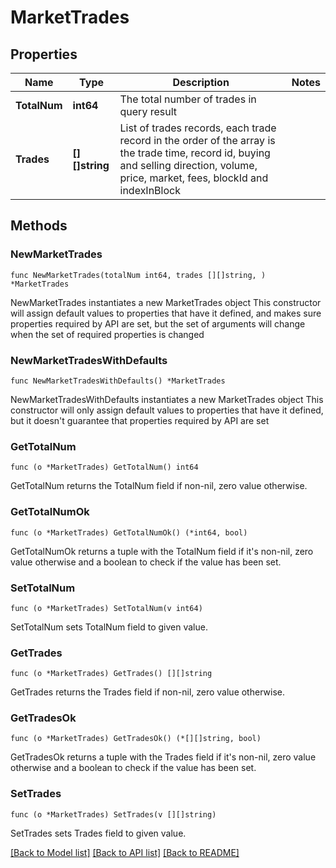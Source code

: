 # MarketTrades

## Properties

Name | Type | Description | Notes
------------ | ------------- | ------------- | -------------
**TotalNum** | **int64** | The total number of trades in query result | 
**Trades** | **[][]string** | List of trades records, each trade record in the order of the array is the trade time, record id, buying and selling direction, volume, price, market, fees, blockId and indexInBlock | 

## Methods

### NewMarketTrades

`func NewMarketTrades(totalNum int64, trades [][]string, ) *MarketTrades`

NewMarketTrades instantiates a new MarketTrades object
This constructor will assign default values to properties that have it defined,
and makes sure properties required by API are set, but the set of arguments
will change when the set of required properties is changed

### NewMarketTradesWithDefaults

`func NewMarketTradesWithDefaults() *MarketTrades`

NewMarketTradesWithDefaults instantiates a new MarketTrades object
This constructor will only assign default values to properties that have it defined,
but it doesn't guarantee that properties required by API are set

### GetTotalNum

`func (o *MarketTrades) GetTotalNum() int64`

GetTotalNum returns the TotalNum field if non-nil, zero value otherwise.

### GetTotalNumOk

`func (o *MarketTrades) GetTotalNumOk() (*int64, bool)`

GetTotalNumOk returns a tuple with the TotalNum field if it's non-nil, zero value otherwise
and a boolean to check if the value has been set.

### SetTotalNum

`func (o *MarketTrades) SetTotalNum(v int64)`

SetTotalNum sets TotalNum field to given value.


### GetTrades

`func (o *MarketTrades) GetTrades() [][]string`

GetTrades returns the Trades field if non-nil, zero value otherwise.

### GetTradesOk

`func (o *MarketTrades) GetTradesOk() (*[][]string, bool)`

GetTradesOk returns a tuple with the Trades field if it's non-nil, zero value otherwise
and a boolean to check if the value has been set.

### SetTrades

`func (o *MarketTrades) SetTrades(v [][]string)`

SetTrades sets Trades field to given value.



[[Back to Model list]](../README.md#documentation-for-models) [[Back to API list]](../README.md#documentation-for-api-endpoints) [[Back to README]](../README.md)


